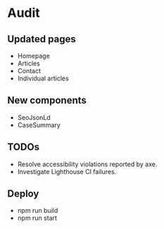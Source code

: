 # Audit

## Updated pages
- Homepage
- Articles
- Contact
- Individual articles

## New components
- SeoJsonLd
- CaseSummary

## TODOs
- Resolve accessibility violations reported by axe.
- Investigate Lighthouse CI failures.

## Deploy
- npm run build
- npm run start
